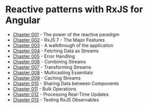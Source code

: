 # Reactive patterns with RxJS for Angular

- [Chapter 001](chapter001.md) - The power of the reactive paradigm
- [Chapter 002](chapter002.md) - RxJS 7 - The Major Features
- [Chapter 003](chapter003-4.md) -  A walkthrough of the application 
- [Chapter 004](chapter003-4.md) - Fetching Data as Streams 
- [Chapter 005](chapter005.md) - Error Handling 
- [Chapter 006](chapter006-7.md) - Combining Streams
- [Chapter 007](chapter006-7.md) - Transforming Streams
- [Chapter 008](chapter008.md) - Multicasting Essentials
- [Chapter 009](chapter009.md) - Caching Streams
- [Chapter 010](chapter010-11.md) - Sharing Data between Components
- [Chapter 011](chapter010-11.md) - Bulk Operations
- [Chapter 012](chapter012.md) - Processing Real-Time Updates
- [Chapter 013](chapter013.md) - Testing RxJS Observables